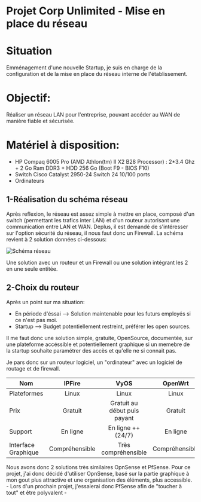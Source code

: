 # Projet Corp Unlimited - Mise en place du réseau
# Situation
Emménagement d'une nouvelle Startup, je suis en charge de la configuration et de la mise en place du réseau interne de l'établissement.

# Objectif: 
Réaliser un réseau LAN pour l'entreprise, pouvant accéder au WAN de manière fiable et sécurisée.

# Matériel à disposition:
- HP Compaq 6005 Pro (AMD Athlon(tm) II X2 B28 Processor) : 2*3.4 Ghz + 2 Go Ram DDR3 + HDD 256 Go (Boot F9 - BIOS F10)
- Switch Cisco Catalyst 2950-24 Switch 24 10/100 ports
- Ordinateurs

## 1-Réalisation du schéma réseau

Après reflexion, le réseau est assez simple à mettre en place, composé d'un switch (permettant les trafics inter LAN) et d'un routeur autorisant une communication entre LAN et WAN.
Deplus, il est demandé de s'intéresser sur l'option sécurité du réseau, il nous faut donc un Firewall. 
La schéma revient à 2 solution données ci-dessous:

![Schéma réseau](https://github.com/corentinlaval/SERVER/blob/main/RéseauProj.png)

Une solution avec un routeur et un Firewall ou une solution intégrant les 2 en une seule entitée.

## 2-Choix du routeur

Après un point sur ma situation:
- En période d'éssai --> Solution maintenable pour les futurs employés si ce n'est pas moi.
- Startup --> Budget potentiellement restreint, préférer les open sources.

Il me faut donc une solution simple, gratuite, OpenSource, documentée, sur une plateforme accéssible et potentiellement graphique si un memebre de la startup souhaite paramétrer des accès et qu'elle ne si connait pas.

Je pars donc sur un routeur logiciel, un "ordinateur" avec un logiciel de routage et de firewall.

|  Nom  |  IPFire  |  VyOS  |  OpenWrt  |  PfSens  |  OpnSense  |
|---  |:-:  |:-:  |:-:  |:-:  |:-:  |
|  Plateformes  |  Linux  |  Linux  |Linux  |  Toutes  |  Toutes  |
|  Prix  |  Gratuit  |  Gratuit au début puis payant  |Gratuit  |  Gratuit  |  Gratuit  |
|  Support  |  En ligne  |  En ligne ++ (24/7)  |En ligne  |  Appel  |  En ligne  |
|  Interface Graphique  |  Compréhensible  |  Très compréhensible  |Compréhensible  |  Compréhensible  |  Très compréhensible   |

Nous avons donc 2 solutions très similaires OpnSense et PfSense. Pour ce projet, j'ai donc décidé d'utiliser OpnSense, basé sur la partie graphique à mon gout plus attractive et une organisation des éléments, plus accessible. - Lors d'un prochain projet, j'essaierai donc PfSense afin de "toucher à tout" et être polyvalent -
